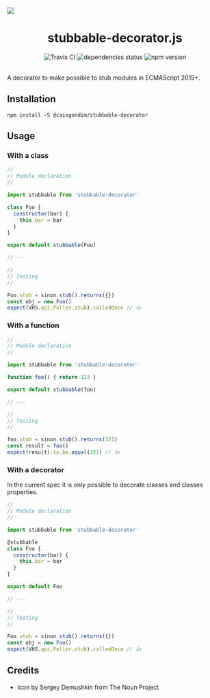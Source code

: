 <img src="http://rawgit.com/caiogondim/stubbable-decorator.js/master/docs/icon/icon.svg">

<h1 align="center">stubbable-decorator.js</h1>

<div align="center">
<img src="http://travis-ci.org/caiogondim/stubbable-decorator.js.svg?branch=master" alt="Travis CI"> <img src="https://david-dm.org/caiogondim/stubbable-decorator.js/status.svg" alt="dependencies status"> <img src="https://img.shields.io/npm/v/@caiogondim/stubbable-decorator.svg" alt="npm version">
</div>

<br>

A decorator to make possible to stub modules in ECMAScript 2015+.

## Installation

```
npm install -S @caiogondim/stubbable-decorator
```

## Usage

### With a class

```js
//
// Module declaration
//

import stubbable from 'stubbable-decorator'

class Foo {
  constructor(bar) {
    this.bar = bar
  }
}

export default stubbable(Foo)

// ---

//
// Testing
//

Foo.stub = sinon.stub().returns({})
const obj = new Foo()
expect(VHS.api.Poller.stub).calledOnce // 👍
```

### With a function

```js
//
// Module declaration
//

import stubbable from 'stubbable-decorator'

function foo() { return 123 }

export default stubbable(foo)

// ---

//
// Testing
//

foo.stub = sinon.stub().returns(321)
const result = foo()
expect(result).to.be.equal(321) // 👍
```

### With a decorator

In the current spec it is only possible to decorate classes and classes
properties.

```js
//
// Module declaration
//

import stubbable from 'stubbable-decorator'

@stubbable
class Foo {
  constructor(bar) {
    this.bar = bar
  }
}

export default Foo

// ---

//
// Testing
//

Foo.stub = sinon.stub().returns({})
const obj = new Foo()
expect(VHS.api.Poller.stub).calledOnce // 👍
```

## Credits
- Icon by Sergey Demushkin from The Noun Project
